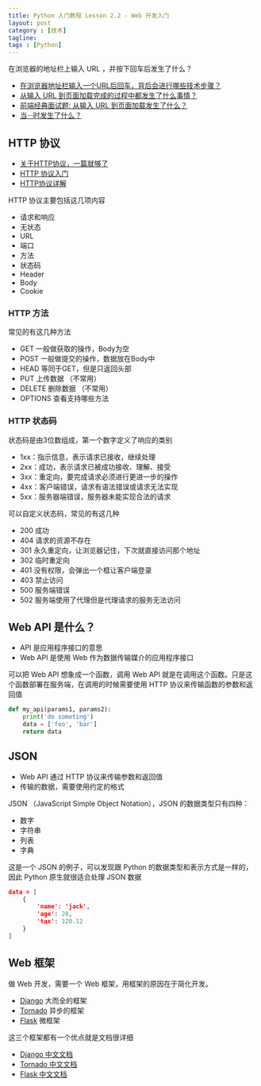 ```yaml
---
title: Python 入门教程 Lesson 2.2 - Web 开发入门
layout: post
category : [技术]
tagline: 
tags : [Python]
---
```


在浏览器的地址栏上输入 URL ，并按下回车后发生了什么？

- [在浏览器地址栏输入一个URL后回车，背后会进行哪些技术步骤？](https://www.zhihu.com/question/34873227)
- [从输入 URL 到页面加载完成的过程中都发生了什么事情？](http://fex.baidu.com/blog/2014/05/what-happen/)
- [前端经典面试题: 从输入 URL 到页面加载发生了什么？](https://gold.xitu.io/entry/57f10284da2f60004f5f2e5e)
- [当···时发生了什么？](https://github.com/skyline75489/what-happens-when-zh_CN)

## HTTP 协议

- [关于HTTP协议，一篇就够了](http://www.jianshu.com/p/80e25cb1d81a)
- [HTTP 协议入门](http://www.ruanyifeng.com/blog/2016/08/http.html)
- [HTTP协议详解](http://www.cnblogs.com/li0803/archive/2008/11/03/1324746.html)


HTTP 协议主要包括这几项内容

- 请求和响应
- 无状态
- URL
- 端口
- 方法
- 状态码 
- Header
- Body
- Cookie

### HTTP 方法

常见的有这几种方法

- GET 一般做获取的操作，Body为空
- POST 一般做提交的操作，数据放在Body中
- HEAD 等同于GET，但是只返回头部
- PUT 上传数据 （不常用）
- DELETE 删除数据 （不常用）
- OPTIONS 查看支持哪些方法

### HTTP 状态码

状态码是由3位数组成，第一个数字定义了响应的类别

- 1xx：指示信息，表示请求已接收，继续处理
- 2xx：成功，表示请求已被成功接收、理解、接受
- 3xx：重定向，要完成请求必须进行更进一步的操作
- 4xx：客户端错误，请求有语法错误或请求无法实现
- 5xx：服务器端错误，服务器未能实现合法的请求

可以自定义状态码，常见的有这几种

- 200 成功
- 404 请求的资源不存在
- 301 永久重定向，让浏览器记住，下次就直接访问那个地址
- 302 临时重定向
- 401 没有权限，会弹出一个框让客户端登录
- 403 禁止访问
- 500 服务端错误
- 502 服务端使用了代理但是代理请求的服务无法访问 

## Web API 是什么？

- API 是应用程序接口的意思
- Web API 是使用 Web 作为数据传输媒介的应用程序接口

可以把 Web API 想象成一个函数，调用 Web API 就是在调用这个函数。只是这个函数部署在服务端，在调用的时候需要使用 HTTP 协议来传输函数的参数和返回值

```py
def my_api(params1, params2):
    print('do someting')
    data = ['foo', 'bar']
    return data
```

## JSON

- Web API 通过 HTTP 协议来传输参数和返回值
- 传输的数据，需要使用约定的格式

JSON （JavaScript Simple Object Notation），JSON 的数据类型只有四种：

- 数字
- 字符串
- 列表
- 字典

这是一个 JSON 的例子，可以发现跟 Python 的数据类型和表示方式是一样的，因此 Python 原生就很适合处理 JSON 数据

```json
data = [
    {
        'name': 'jack',
        'age': 28,
        'tax': 120.12
    }
]
```

## Web 框架

做 Web 开发，需要一个 Web 框架，用框架的原因在于简化开发。

- [Django](https://www.djangoproject.com/) 大而全的框架
- [Tornado](http://www.tornadoweb.org/en/stable/) 异步的框架
- [Flask](http://flask.pocoo.org/) 微框架

这三个框架都有一个优点就是文档很详细

- [Django 中文文档](https://wizardforcel.gitbooks.io/django-chinese-docs-18/content/)
- [Tornado 中文文档](https://tornado-zh.readthedocs.io/zh/latest/)
- [Flask 中文文档](http://docs.jinkan.org/docs/flask/)


